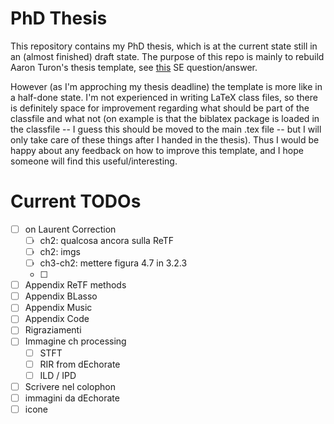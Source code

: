 # PhD Thesis

This repository contains my PhD thesis, which is at the current state still in an (almost finished) draft state.
The purpose of this repo is mainly to rebuild Aaron Turon's thesis template, see [this](https://tex.stackexchange.com/a/263586/37762) SE question/answer.

However (as I'm approching my thesis deadline) the template is more like in a half-done state.
I'm not experienced in writing LaTeX class files, so there is definitely space for improvement regarding what should be part of the classfile and what not (on example is that the biblatex package is loaded in the classfile -- I guess this should be moved to the main .tex file -- but I will only take care of these things after I handed in the thesis).
Thus I would be happy about any feedback on how to improve this template, and I hope someone will find this useful/interesting.


# Current TODOs

- [ ] on Laurent Correction
  - [ ] ch2: qualcosa ancora sulla ReTF
  - [ ] ch2: imgs
  - [ ] ch3-ch2: mettere figura 4.7 in 3.2.3
  - [ ]
- [ ] Appendix ReTF methods
- [ ] Appendix BLasso
- [ ] Appendix Music
- [ ] Appendix Code
- [ ] Rigraziamenti
- [ ] Immagine ch processing
  - [ ] STFT
  - [ ] RIR from dEchorate
  - [ ] ILD / IPD
- [ ]  Scrivere nel colophon
  - [ ]  immagini da dEchorate
  - [ ]  icone